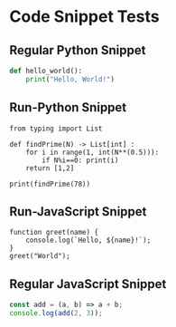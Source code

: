 # Code Snippet Tests

## Regular Python Snippet

```python
def hello_world():
    print("Hello, World!")
```

## Run-Python Snippet

```run-python
from typing import List

def findPrime(N) -> List[int] :
	for i in range(1, int(N**(0.5))):
		if N%i==0: print(i)
	return [1,2]

print(findPrime(78))
```

## Run-JavaScript Snippet

```run-javascript
function greet(name) {
    console.log(`Hello, ${name}!`);
}
greet("World");
```

## Regular JavaScript Snippet

```javascript
const add = (a, b) => a + b;
console.log(add(2, 3));
```
